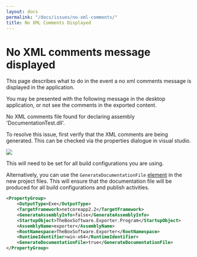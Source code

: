 ```yaml
---
layout: docs
permalink: "/docs/issues/no-xml-comments/"
title: No XML Comments Displayed
---
```


# No XML comments message displayed

This page describes what to do in the event a no xml comments message is displayed in the application.

You may be presented with the following message in the desktop application, or not see the comments in the exported content.

<div class="info mb-3">
No XML comments file found for declaring assembly 'DocumentationTest.dll'.
</div>

To resolve this issue, first verify that the XML comments are being generated. This can be checked via the properties dialogue in visual studio.

<div class="row justify-content-center p-3">
    <img class="img-fluid image_border" src="/assets/images/documentation/xmlcomments_output.png">
</div>

This will need to be set for all build configurations you are using.

Alternatively, you can use the `GenerateDocumentationFile` [element][1] in the new project files. This will ensure that the documentation file will be produced for all build configurations and publish activities.

```xml
<PropertyGroup>
    <OutputType>Exe</OutputType>
    <TargetFramework>netcoreapp2.2</TargetFramework>
    <GenerateAssemblyInfo>false</GenerateAssemblyInfo>
    <StartupObject>TheBoxSoftware.Exporter.Program</StartupObject>
    <AssemblyName>exporter</AssemblyName>
    <RootNamespace>TheBoxSoftware.Exporter</RootNamespace>
    <RuntimeIdentifier>win-x64</RuntimeIdentifier>
    <GenerateDocumentationFile>true</GenerateDocumentationFile>
</PropertyGroup>
```

[1]:  https://stackoverflow.com/questions/47115877/how-to-generate-xml-documentation-for-csproj-with-multiple-targets